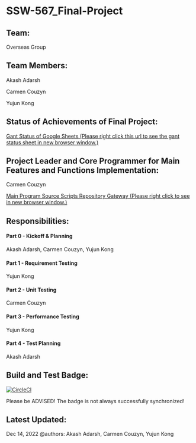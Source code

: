 # SSW-567_Final-Project
## Team:
Overseas Group
## Team Members:
Akash Adarsh

Carmen Couzyn

Yujun Kong

## Status of Achievements of Final Project:
[Gant Status of Google Sheets (Please right click this url to see the gant status sheet in new browser window.)](https://docs.google.com/spreadsheets/d/1QmFJNFTzA-_7JS6DMq51R4ixsHSWAQftikkbZDFpPvQ/edit#gid=575959079)

## Project Leader and Core Programmer for Main Features and Functions Implementation:
Carmen Couzyn

[Main Program Source Scripts Repository Gateway (Please right click to see in new browser window.)](https://github.com/couzyn/SSW_567)
## Responsibilities:
#### Part 0 - Kickoff & Planning
Akash Adarsh, Carmen Couzyn, Yujun Kong
#### Part 1 - Requirement Testing
Yujun Kong
#### Part 2 - Unit Testing
Carmen Couzyn
#### Part 3 - Performance Testing
Yujun Kong
#### Part 4 - Test Planning
Akash Adarsh
## Build and Test Badge:
[![CircleCI](https://dl.circleci.com/status-badge/img/gh/fluencyk/Stevens/tree/main.svg?style=svg)](https://dl.circleci.com/status-badge/redirect/gh/fluencyk/Stevens/tree/main)

Please be ADVISED! The badge is not always successfully synchronized!
## Latest Updated:
Dec 14, 2022 @authors: Akash Adarsh, Carmen Couzyn, Yujun Kong
